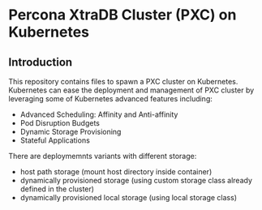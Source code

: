 # Percona XtraDB Cluster (PXC) on Kubernetes

## Introduction
This repository contains files to spawn a PXC cluster on Kubernetes.
Kubernetes can ease the deployment and management of PXC cluster by leveraging some of Kubernetes advanced features including:

- Advanced Scheduling: Affinity and Anti-affinity
- Pod Disruption Budgets
- Dynamic Storage Provisioning
- Stateful Applications

There are deploymemnts variants with different storage:
- host path storage (mount host directory inside container)
- dynamically provisioned storage (using custom storage class already defined in the cluster)
- dynamically provisioned local storage (using local storage class)
